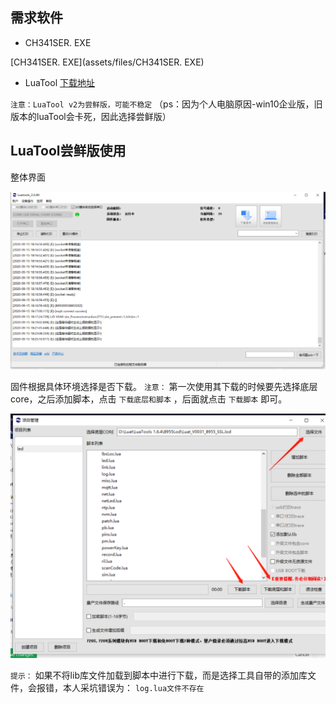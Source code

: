 ## 需求软件

* CH341SER. EXE <br />

[CH341SER. EXE](assets/files/CH341SER. EXE)

* LuaTool [下载地址](http://www.openluat.com/Product/software/luatools.html) <br />

`注意：LuaTool v2为尝鲜版，可能不稳定` （ps：因为个人电脑原因-win10企业版，旧版本的luaTool会卡死，因此选择尝鲜版）

## LuaTool尝鲜版使用

整体界面

![LuaTools界面](assets/images/LuaTools界面.png)

固件根据具体环境选择是否下载。
`注意：` 第一次使用其下载的时候要先选择底层core，之后添加脚本，点击 `下载底层和脚本` ，后面就点击 `下载脚本` 即可。

![LuaTools脚本下载界面](assets/images/LuaTools脚本下载界面.png)

`提示：` 如果不将lib库文件加载到脚本中进行下载，而是选择工具自带的添加库文件，会报错，本人采坑错误为： `log.lua文件不存在`
